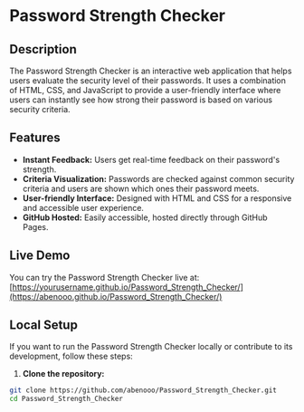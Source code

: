 # Password Strength Checker

## Description

The Password Strength Checker is an interactive web application that helps users evaluate the security level of their passwords. It uses a combination of HTML, CSS, and JavaScript to provide a user-friendly interface where users can instantly see how strong their password is based on various security criteria.

## Features

- **Instant Feedback:** Users get real-time feedback on their password's strength.
- **Criteria Visualization:** Passwords are checked against common security criteria and users are shown which ones their password meets.
- **User-friendly Interface:** Designed with HTML and CSS for a responsive and accessible user experience.
- **GitHub Hosted:** Easily accessible, hosted directly through GitHub Pages.

## Live Demo

You can try the Password Strength Checker live at: [https://yourusername.github.io/Password_Strength_Checker/](https://abenooo.github.io/Password_Strength_Checker/)

## Local Setup

If you want to run the Password Strength Checker locally or contribute to its development, follow these steps:

1. **Clone the repository:**

```bash
git clone https://github.com/abenooo/Password_Strength_Checker.git
cd Password_Strength_Checker
